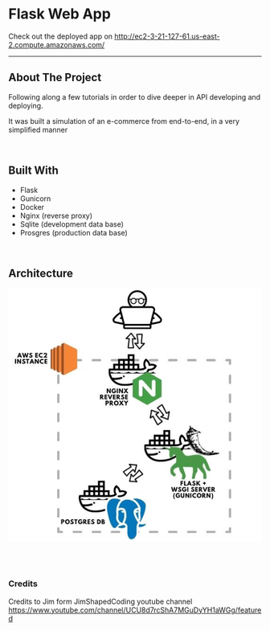 # Flask Web App 

Check out the deployed app on http://ec2-3-21-127-61.us-east-2.compute.amazonaws.com/

---

## About The Project

Following along a few tutorials in order to dive deeper in API developing and deploying.

It was built a simulation of an e-commerce from end-to-end, in a very simplified manner

<br>

## Built With

- Flask
- Gunicorn
- Docker
- Nginx (reverse proxy)
- Sqlite (development data base)
- Prosgres (production data base)

<br>

## Architecture

![image](./architecture.jpg)

<br>

<br>

### Credits

Credits to Jim form JimShapedCoding youtube channel<br>
https://www.youtube.com/channel/UCU8d7rcShA7MGuDyYH1aWGg/featured
